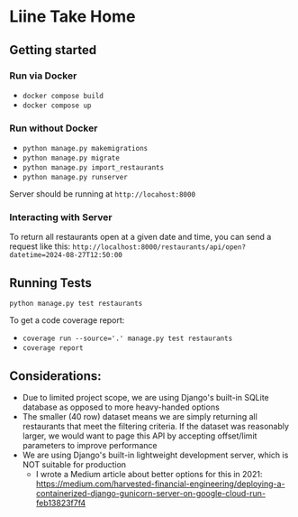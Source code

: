 # Liine Take Home

## Getting started

### Run via Docker
* `docker compose build`
* `docker compose up`

### Run without Docker
* `python manage.py makemigrations`
* `python manage.py migrate`
* `python manage.py import_restaurants`
* `python manage.py runserver`

Server should be running at `http://locahost:8000`

### Interacting with Server

To return all restaurants open at a given date and time, you can send a request like this:
`http://localhost:8000/restaurants/api/open?datetime=2024-08-27T12:50:00`

## Running Tests
`python manage.py test restaurants`

To get a code coverage report:
* `coverage run --source='.' manage.py test restaurants`
* `coverage report`

## Considerations:
* Due to limited project scope, we are using Django's built-in SQLite database as opposed to more heavy-handed options
* The smaller (40 row) dataset means we are simply returning all restaurants that meet the filtering criteria. If the dataset was reasonably larger, we would want to page this API by accepting offset/limit parameters to improve performance
* We are using Django's built-in lightweight development server, which is NOT suitable for production
  * I wrote a Medium article about better options for this in 2021: https://medium.com/harvested-financial-engineering/deploying-a-containerized-django-gunicorn-server-on-google-cloud-run-feb13823f7f4